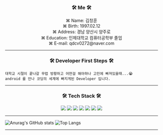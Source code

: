 

<h3 align="center">🛠 Me 🛠</h3>

<div align="center">
 ⌘ Name: 김창훈 </br>
 ⌘ Birth: 1997.02.12</br>
 ⌘ Address: 경남 양산시 양주로 </br>
 ⌘ Education: 인제대학교 컴퓨터공학부 졸업</br>
 ⌘ E-mail: qdcv0272@naver.com </br>
</div>

<hr/>

<h3 align="center">🛠 Developer First Steps 🛠</h3>

```
대학교 시절이 끝나갈 무렵 방황하고 어떤걸 해야햐나 고민에 빠져있을때...😭
android 를 만나 코딩의 세계에 빠지게된 Developer 입니다.
```

<hr/>

<h3 align="center"><b>🛠 Tech Stack 🛠</b></h3>
<p align="center">
  <img src="https://img.shields.io/badge/Xcode-orange?style=social&logo=Xcode&logoColor=147EFB"/>
  <img src="https://img.shields.io/badge/Swift-orange?style=social&logo=Swift&logoColor=F05138"/>
  <img src="https://img.shields.io/badge/Android-orange?style=social&logo=Android&logoColor=CC6699"/>
  <img src="https://img.shields.io/badge/Kotlin-orange?style=social&logo=Kotlin&logoColor=7F52FF"/>
  <img src="https://img.shields.io/badge/HTML5-orange?style=social&logo=HTML5&logoColor=E34F26"/>
  <img src="https://img.shields.io/badge/CSS3-orange?style=social&logo=CSS3&logoColor=#1572B6"/> 
  <img src="https://img.shields.io/badge/JavaScript-orange?style=social&logo=JavaScript&logoColor=F7DF1E"/>
</p>
<hr/>

![Anurag's GitHub stats](https://github-readme-stats.vercel.app/api?username=qdcv0272&show_icons=true&theme=tokyonight)
![Top Langs](https://github-readme-stats.vercel.app/api/top-langs/?username=qdcv0272&layout=compact&theme=tokyonight)
<hr/>
